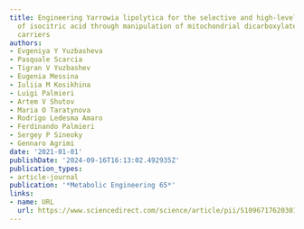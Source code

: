 ```yaml
---
title: Engineering Yarrowia lipolytica for the selective and high-level production
  of isocitric acid through manipulation of mitochondrial dicarboxylate–tricarboxylate
  carriers
authors:
- Evgeniya Y Yuzbasheva
- Pasquale Scarcia
- Tigran V Yuzbashev
- Eugenia Messina
- Iuliia M Kosikhina
- Luigi Palmieri
- Artem V Shutov
- Maria O Taratynova
- Rodrigo Ledesma Amaro
- Ferdinando Palmieri
- Sergey P Sineoky
- Gennaro Agrimi
date: '2021-01-01'
publishDate: '2024-09-16T16:13:02.492935Z'
publication_types:
- article-journal
publication: '*Metabolic Engineering 65*'
links:
- name: URL
  url: https://www.sciencedirect.com/science/article/pii/S1096717620301671
---
```

